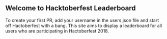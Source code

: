 ## Welcome to Hacktoberfest Leaderboard

To create your first PR, add your username in the users.json file and start off Hactoberfest with a bang. This site aims to display a leaderboard for all users who are participating in Hactoberfest 2018. 